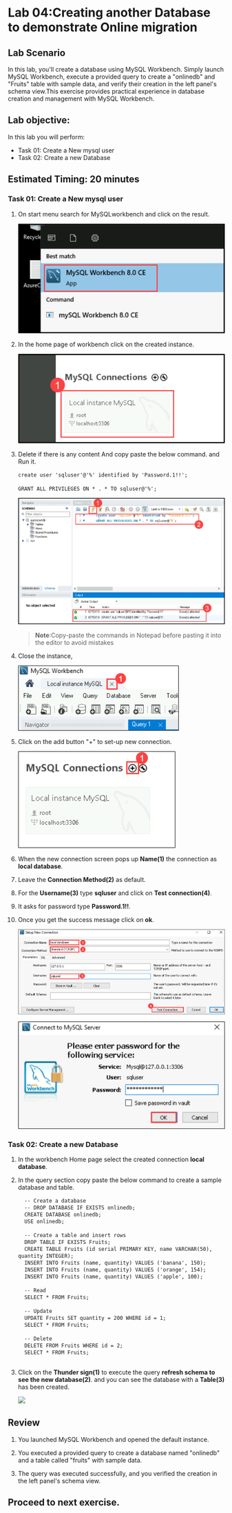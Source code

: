 # Lab 04:Creating another Database to demonstrate Online migration

## Lab Scenario

In this lab, you'll create a database using MySQL Workbench. Simply launch MySQL Workbench, execute a provided query to create a "onlinedb" and "Fruits" table with sample data, and verify their creation in the left panel's schema view.This exercise provides practical experience in database creation and management with MySQL Workbench.

## Lab objective:

In this lab you will perform:

+   Task 01: Create a New mysql user
+   Task 02: Create a new Database

## Estimated Timing: 20 minutes

### Task 01: Create a New mysql user 

1. On start menu search for MySQLworkbench and click on the result.

   ![](Media/017.png)

1. In the home page of workbench click on the created instance.

   ![](Media/037.png)

1. Delete if there is any content And copy paste the below command. and Run it.

   ```
   create user 'sqluser'@'%' identified by 'Password.1!!';

   GRANT ALL PRIVILEGES ON * . * TO sqluser@'%';

   ```

   ![](Media/038.png)

   >**Note**:Copy-paste the commands in Notepad before pasting it into the editor to avoid mistakes

1. Close the instance,

   ![](Media/edit012.png)

1. Click on the add button "+" to set-up new connection.

   ![](Media/fourteen.png)

1. When the new connection screen pops up **Name(1)** the connection as **local database**.

1. Leave the **Connection Method(2)** as default.

1. For the **Username(3)** type **sqluser** and click on **Test connection(4)**.

1. It asks for password type **Password.1!!**.

1. Once you get the success message click on **ok**.

   ![](Media/edit013.png)

   ![](Media/thirteen.png)

### Task 02: Create a new Database

1. In the workbench Home page select the created connection **local database**.

1. In the query section copy paste the below command to create a sample database and table.

   ```
     -- Create a database
     -- DROP DATABASE IF EXISTS onlinedb;
     CREATE DATABASE onlinedb;
     USE onlinedb;
     
     -- Create a table and insert rows
     DROP TABLE IF EXISTS Fruits;
     CREATE TABLE Fruits (id serial PRIMARY KEY, name VARCHAR(50), quantity INTEGER);
     INSERT INTO Fruits (name, quantity) VALUES ('banana', 150);
     INSERT INTO Fruits (name, quantity) VALUES ('orange', 154);
     INSERT INTO Fruits (name, quantity) VALUES ('apple', 100);
     
     -- Read
     SELECT * FROM Fruits;
     
     -- Update
     UPDATE Fruits SET quantity = 200 WHERE id = 1;
     SELECT * FROM Fruits;
     
     -- Delete
     DELETE FROM Fruits WHERE id = 2;
     SELECT * FROM Fruits;
     
     ```
    

1. Click on the **Thunder sign(1)** to execute the query **refresh schema to see the new database(2)**. and you can see the database with a **Table(3)** has been created.

   ![](Media/044.png)

## Review

1. You launched MySQL Workbench and opened the default instance.

1. You executed a provided query to create a database named "onlinedb" and a table called "fruits" with sample data.

1. The query was executed successfully, and you verified the creation in the left panel's schema view.

## Proceed to next exercise.
